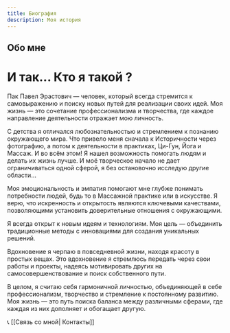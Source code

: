 ```yaml
---
title: Биография
description: Моя история
---
```

## Обо мне

# И так... Кто я такой ?

Пак Павел Эрастович — человек, который всегда стремится к самовыражению и поиску новых путей для реализации своих идей. Моя жизнь — это сочетание профессионализма и творчества, где каждое направление деятельности отражает мою личность.

С детства я отличался любознательностью и стремлением к познанию окружающего мира. Что привело меня сначала к Историчности через фотографию, а потом к деятельности в практиках, Ци-Гун, Йога и Массаж. И во всём этом! Я нашел возможность помогать людям и делать их жизнь лучше. И моё творческое начало не дает ограничиваться одной сферой, я без остановочно исследую другие области... 

Моя эмоциональность и эмпатия помогают мне глубже понимать потребности людей, будь то в Массажной практике или в искусстве. Я верю, что искренность и открытость являются ключевыми качествами, позволяющими установить доверительные отношения с окружающими.

Я всегда открыт к новым идеям и технологиям. Моя цель — объединить традиционные методы с инновациями для создания уникальных решений.

Вдохновение я черпаю в повседневной жизни, находя красоту в простых вещах. Это вдохновение я стремлюсь передать через свои работы и проекты, надеясь мотивировать других на самосовершенствование и поиск собственного пути.

В целом, я считаю себя гармоничной личностью, объединяющей в себе профессионализм, творчество и стремление к постоянному развитию. Моя жизнь — это путь поиска баланса между различными сферами, где каждая из них дополняет и обогащает другую.

 📞 [[Связь со мной| Контакты]]